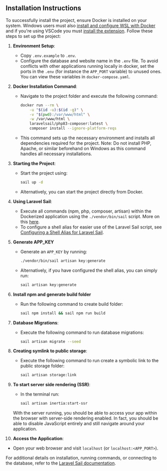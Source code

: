 ## Installation Instructions

To successfully install the project, ensure Docker is installed on your system.
Windows users must also [install and configure WSL with Docker](https://docs.docker.com/desktop/wsl/) and if you're using VSCode you must [install the extension](https://code.visualstudio.com/docs/remote/wsl).
Follow these steps to set up the project:

1.  **Environment Setup**:

    -   Copy `.env.example` to `.env`.
    -   Configure the database and website name in the `.env` file. To avoid conflicts with other applications running locally in docker, set the ports in the `.env` (for instance the `APP_PORT` variable) to unused ones. You can view these variables in `docker-compose.yaml`.

2.  **Docker Installation Command**:

    -   Navigate to the project folder and execute the following command:
        ```bash
        docker run --rm \
            -u "$(id -u):$(id -g)" \
            -v "$(pwd):/var/www/html" \
            -w /var/www/html \
            laravelsail/php83-composer:latest \
            composer install --ignore-platform-reqs
        ```
    -   This command sets up the necessary environment and installs all dependencies required for the project. Note: Do not install PHP, Apache, or similar beforehand on Windows as this command handles all necessary installations.

3.  **Starting the Project**:

    -   Start the project using:
        ```bash
        sail up -d
        ```
    -   Alternatively, you can start the project directly from Docker.

4.  **Using Laravel Sail**:
    -   Execute all commands (npm, php, composer, artisan) within the Dockerized application using the `./vendor/bin/sail` script. More on this [here](https://laravel.com/docs/11.x/sail#executing-sail-commands).
    -   To configure a shell alias for easier use of the Laravel Sail script, see [Configuring a Shell Alias for Laravel Sail](https://laravel.com/docs/11.x/sail#configuring-a-shell-alias).
5.  **Generate APP_KEY**

    -   Generate an `APP_KEY` by running:

        ```bash
        ./vendor/bin/sail artisan key:generate
        ```

    -   Alternatively, if you have configured the shell alias, you can simply run:

        ```bash
        sail artisan key:generate
        ```

6.  **Install npm and generate build folder**

    -   Run the following command to create build folder:

        ```bash
        sail npm install && sail npm run build
        ```

7.  **Database Migrations**:

    -   Execute the following command to run database migrations:

        ```bash
        sail artisan migrate --seed
        ```

8.  **Creating symlink to public storage**:

    -   Execute the following command to run create a symbolic link to the public storage folder:

        ```bash
        sail artisan storage:link
        ```

9.  **To start server side rendering (SSR)**:

    -   In the terminal run:

        ```bash
        sail artisan inertia:start-ssr
        ```

    With the server running, you should be able to access your app within the browser with server-side rendering enabled. In fact, you should be able to disable JavaScript entirely and still navigate around your application.

10. **Access the Application**:

-   Open your web browser and visit `localhost` (or `localhost:<APP_PORT>`).

For additional details on installation, running commands, or connecting to the database, refer to the [Laravel Sail documentation](https://laravel.com/docs/11.x/sail).
